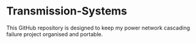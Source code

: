 # Transmission-Systems
This GitHub repository is designed to keep my power network cascading failure project organised and portable.
